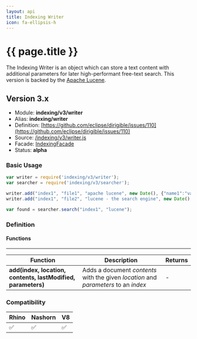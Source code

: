 ```yaml
---
layout: api
title: Indexing Writer
icon: fa-ellipsis-h
---
```


{{ page.title }}
===

The Indexing Writer is an object which can store a text content with additional parameters for later high-performant free-text search. This version is backed by the [Apache Lucene](http://lucene.apache.org/).

Version 3.x
---


- Module: **indexing/v3/writer**
- Alias: **indexing/writer**
- Definition: [https://github.com/eclipse/dirigible/issues/110](https://github.com/eclipse/dirigible/issues/110)
- Source: [/indexing/v3/writer.js](https://github.com/dirigiblelabs/api-v3-indexing/blob/master/indexing/v3/writer.js)
- Facade: [IndexingFacade](https://github.com/eclipse/dirigible/blob/master/api/api-facades/api-indexing/src/main/java/org/eclipse/dirigible/api/v3/indexing/IndexingFacade.java)
- Status: **alpha**


### Basic Usage

```javascript
var writer = require('indexing/v3/writer');
var searcher = require('indexing/v3/searcher');

writer.add("index1", "file1", "apache lucene", new Date(), {"name1":"value1"});
writer.add("index1", "file2", "lucene - the search engine", new Date(), {"name2":"value2"});

var found = searcher.search("index1", "lucene");
```

### Definition

#### Functions

---

Function     | Description | Returns
------------ | ----------- | --------
**add(index, location, contents, lastModified, parameters)**   | Adds a document *contents* with the given *location* and *parameters* to an *index* | -


### Compatibility

Rhino | Nashorn | V8
----- | ------- | --------
 ✅  | ✅  | ✅
